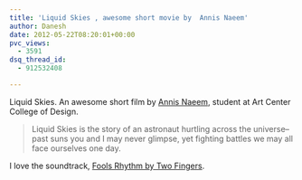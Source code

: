 ```yaml
---
title: 'Liquid Skies , awesome short movie by  Annis Naeem'
author: Danesh
date: 2012-05-22T08:20:01+00:00
pvc_views:
  - 3591
dsq_thread_id:
  - 912532408

---
```

Liquid Skies. An awesome short film by [Annis Naeem][1], student at Art Center College of Design.

> Liquid Skies is the story of an astronaut hurtling across the universe&#8211;past suns you and I may never glimpse, yet fighting battles we may all face ourselves one day.

I love the soundtrack, [Fools Rhythm by Two Fingers][2].

 [1]: http://vimeo.com/user9460074
 [2]: http://ninjatune.net/us/release/two-fingers/fools-rhythm